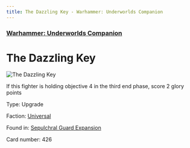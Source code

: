 ```yaml
---
title: The Dazzling Key - Warhammer: Underworlds Companion
---
```


### [Warhammer: Underworlds Companion](https://guidokessels.github.io/wh-underworlds)

  

# The Dazzling Key

![The Dazzling Key](https://warhammerunderworlds.com/wp-content/uploads/sites/6/2017/12/426_ENG-The-Dazzling-Key.png)

If this fighter is holding objective 4 in the third end phase, score 2 glory points

Type: Upgrade

Faction: [Universal](https://guidokessels.github.io/wh-underworlds/factions/universal)

Found in: [Sepulchral Guard Expansion](https://guidokessels.github.io/wh-underworlds/locations/sepulchral-guard-expansion)

Card number: 426
